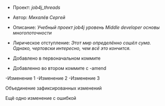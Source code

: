 - Проект: *job4j_threads*
- Автор: *Михалёв Сергей*
- Описание: *Учебный проект job4j уровень Middle developer основы многопоточности*
- Лирическое отступление: *Этот мир определённо сошёл сума. Однако, чертовски интересно, чем всё это кончится.*

- Добавлено в первоначальном коммите
- Добавленно во втором коммите с -amend

-Изменение 1
-Изменение 2
-Изменение 3

Объединение зафиксированных изменений

Ещё одно изменение с ошибкой